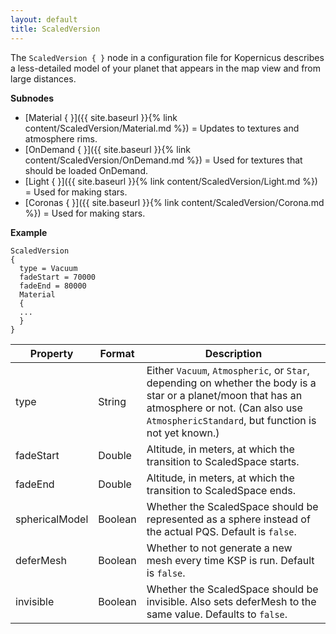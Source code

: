 ```yaml
---
layout: default
title: ScaledVersion
---
```


The `ScaledVersion { }` node in a configuration file for Kopernicus describes a less-detailed model of your planet that appears in the map view and from large distances.

**Subnodes**
* [Material { }]({{ site.baseurl }}{% link content/ScaledVersion/Material.md %}) = Updates to textures and atmosphere rims.
* [OnDemand { }]({{ site.baseurl }}{% link content/ScaledVersion/OnDemand.md %}) = Used for textures that should be loaded OnDemand.
* [Light { }]({{ site.baseurl }}{% link content/ScaledVersion/Light.md %}) = Used for making stars.
* [Coronas { }]({{ site.baseurl }}{% link content/ScaledVersion/Corona.md %}) = Used for making stars.

**Example**
```
ScaledVersion
{
  type = Vacuum
  fadeStart = 70000
  fadeEnd = 80000
  Material
  {
  ...
  }
}
```

|Property|Format|Description|
|--------|------|-----------|
|type|String|Either `Vacuum`, `Atmospheric`, or `Star`, depending on whether the body is a star or a planet/moon that has an atmosphere or not. (Can also use `AtmosphericStandard`, but function is not yet known.)|
|fadeStart|Double|Altitude, in meters, at which the transition to ScaledSpace starts.|
|fadeEnd|Double|Altitude, in meters, at which the transition to ScaledSpace ends.|
|sphericalModel|Boolean|Whether the ScaledSpace should be represented as a sphere instead of the actual PQS. Default is `false`.|
|deferMesh|Boolean|Whether to not generate a new mesh every time KSP is run. Default is `false`.|
|invisible|Boolean|Whether the ScaledSpace should be invisible. Also sets deferMesh to the same value. Defaults to `false`.|
